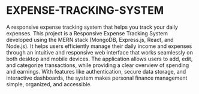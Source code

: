 # EXPENSE-TRACKING-SYSTEM
A responsive expense tracking system that helps you track your daily expenses.
This project is a Responsive Expense Tracking System developed using the MERN stack (MongoDB, Express.js, React, and Node.js). It helps users efficiently manage their daily income and expenses through an intuitive and responsive web interface that works seamlessly on both desktop and mobile devices. The application allows users to add, edit, and categorize transactions, while providing a clear overview of spending and earnings. With features like authentication, secure data storage, and interactive dashboards, the system makes personal finance management simple, organized, and accessible.

